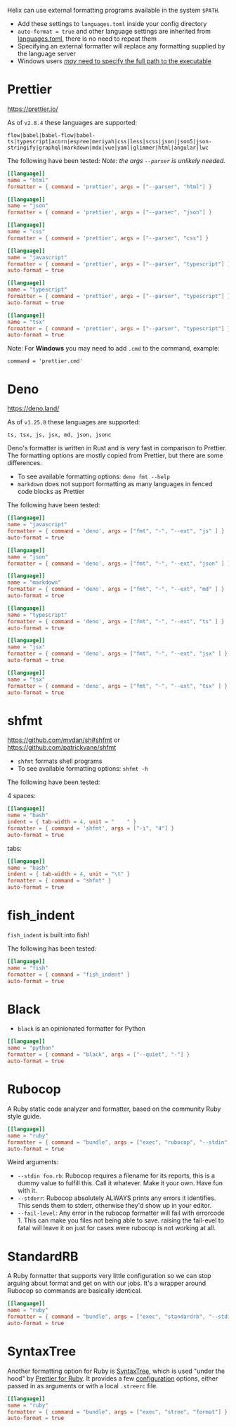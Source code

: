 Helix can use external formatting programs available in the system `$PATH`.

- Add these settings to `languages.toml` inside your config directory
- `auto-format = true` and other language settings are inherited from [languages.toml](https://github.com/helix-editor/helix/blob/master/languages.toml), there is no need to repeat them
- Specifying an external formatter will replace any formatting supplied by the language server
- Windows users [*may* need to specify the full path to the executable](https://github.com/helix-editor/helix/discussions/3198#discussioncomment-3325065)

# Prettier

https://prettier.io/

As of `v2.8.4` these languages are supported:

`flow|babel|babel-flow|babel-ts|typescript|acorn|espree|meriyah|css|less|scss|json|json5|json-stringify|graphql|markdown|mdx|vue|yaml|glimmer|html|angular|lwc`

The following have been tested: *Note: the args `--parser` is unlikely needed.*

```toml
[[language]]
name = "html"
formatter = { command = 'prettier', args = ["--parser", "html"] }

[[language]]
name = "json"
formatter = { command = 'prettier', args = ["--parser", "json"] }

[[language]]
name = "css"
formatter = { command = 'prettier', args = ["--parser", "css"] }

[[language]]
name = "javascript"
formatter = { command = 'prettier', args = ["--parser", "typescript"] }
auto-format = true

[[language]]
name = "typescript"
formatter = { command = 'prettier', args = ["--parser", "typescript"] }
auto-format = true
```

```toml
[[language]]
name = "tsx"
formatter = { command = 'prettier', args = ["--parser", "typescript"] }
auto-format = true
```

Note: For **Windows** you may need to add `.cmd` to the command, example:

```
command = 'prettier.cmd'
```

# Deno

https://deno.land/

As of `v1.25.0` these languages are supported:

`ts, tsx, js, jsx, md, json, jsonc`

Deno's formatter is written in Rust and is *very* fast in comparison to Prettier. The formatting options are mostly copied from Prettier, but there are some differences.

- To see available formatting options: `deno fmt --help`
- `markdown` does not support formatting as many languages in fenced code blocks as Prettier

The following have been tested:

```toml
[[language]]
name = "javascript"
formatter = { command = 'deno', args = ["fmt", "-", "--ext", "js" ] }
auto-format = true

[[language]]
name = "json"
formatter = { command = 'deno', args = ["fmt", "-", "--ext", "json" ] }

[[language]]
name = "markdown"
formatter = { command = 'deno', args = ["fmt", "-", "--ext", "md" ] }
auto-format = true

[[language]]
name = "typescript"
formatter = { command = 'deno', args = ["fmt", "-", "--ext", "ts" ] }
auto-format = true

[[language]]
name = "jsx"
formatter = { command = 'deno', args = ["fmt", "-", "--ext", "jsx" ] }
auto-format = true

[[language]]
name = "tsx"
formatter = { command = 'deno', args = ["fmt", "-", "--ext", "tsx" ] }
auto-format = true
```

# shfmt

https://github.com/mvdan/sh#shfmt or https://github.com/patrickvane/shfmt

- `shfmt` formats shell programs
- To see available formatting options: `shfmt -h`

The following have been tested:

4 spaces:
```toml
[[language]]
name = "bash"
indent = { tab-width = 4, unit = "    " }
formatter = { command = 'shfmt', args = ["-i", "4"] }
auto-format = true
```

tabs:
```toml
[[language]]
name = "bash"
indent = { tab-width = 4, unit = "\t" }
formatter = { command = "shfmt" }
auto-format = true
```

# fish_indent

`fish_indent` is built into fish!

The following has been tested:

```toml
[[language]]
name = "fish"
formatter = { command = "fish_indent" }
auto-format = true
```

# Black

- `black` is an opinionated formatter for Python

```toml
[[language]]
name = "python"
formatter = { command = "black", args = ["--quiet", "-"] }
auto-format = true
```

# Rubocop

A Ruby static code analyzer and formatter, based on the community Ruby style guide.

```toml
[[language]]
name = "ruby"
formatter = { command = "bundle", args = ["exec", "rubocop", "--stdin", "foo.rb", "--fix", "--stderr", "--fail-level", "fatal"] }
auto-format = true
```

Weird arguments:
- `--stdin foo.rb`: Rubocop requires a filename for its reports, this is a dummy value to fulfill this. Call it whatever. Make it your own. Have fun with it.
- `--stderr`: Rubocop absolutely ALWAYS prints any errors it identifies. This sends them to stderr, otherwise they'd show up in your editor.
- `--fail-level`: Any error in the rubocop formatter will fail with errorcode 1. This can make you files not being able to save. raising the fail-evel to fatal will leave it on just for cases were rubocop is not working at all.


# StandardRB

A Ruby formatter that supports very little configuration so we can stop arguing about format and get on with our jobs. It's a wrapper around Rubocop so commands are basically identical.

```toml
[[language]]
name = "ruby"
formatter = { command = "bundle", args = ["exec", "standardrb", "--stdin", "foo.rb", "--fix", "--stderr"] }
auto-format = true
```

# SyntaxTree

Another formatting option for Ruby is [SyntaxTree](https://github.com/ruby-syntax-tree/syntax_tree), which is used "under the hood" by [Prettier for Ruby](https://github.com/prettier/plugin-ruby). It provides a few [configuration](https://github.com/ruby-syntax-tree/syntax_tree#configuration) options, either passed in as arguments or with a local `.streerc` file.

```toml
[[language]]
name = "ruby"
formatter = { command = "bundle", args = ["exec", "stree", "format"] }
auto-format = true
```